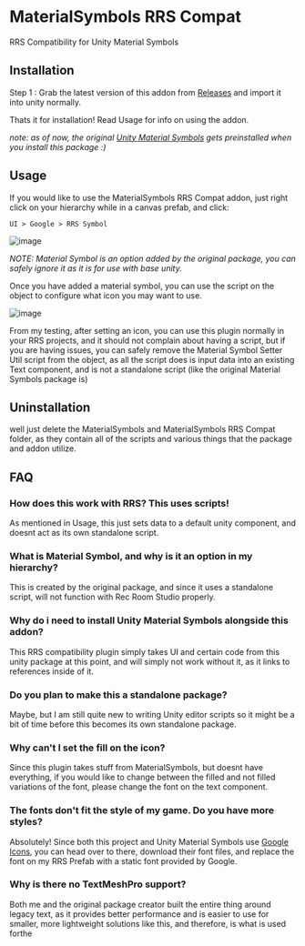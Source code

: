 # MaterialSymbols RRS Compat
RRS Compatibility for Unity Material Symbols

## Installation

Step 1 :
Grab the latest version of this addon from [Releases](https://github.com/PrimeOnVR/Unity-Material-Symbols-RRS-Compatibility/releases/) and import it into unity normally.

Thats it for installation! Read Usage for info on using the addon.

*note: as of now, the original [Unity Material Symbols](https://github.com/convalise/unity-material-symbols/releases/) gets preinstalled when you install this package :)*

## Usage

If you would like to use the MaterialSymbols RRS Compat addon, just right click on your hierarchy while in a canvas prefab, and click:

`UI > Google > RRS Symbol`

![image](https://github.com/user-attachments/assets/b36f01a7-81fa-4c6f-8bd9-2c1c7daa0d5b)

*NOTE: Material Symbol is an option added by the original package, you can safely ignore it as it is for use with base unity.*

Once you have added a material symbol, you can use the script on the object to configure what icon you may want to use.

![image](https://github.com/user-attachments/assets/6f44c2a2-a7e1-4e88-a3cb-5dd285d0327a)

From my testing, after setting an icon, you can use this plugin normally in your RRS projects, and it should not complain about having a script, but if you are having issues, you can safely remove the Material Symbol Setter Util script from the object, as all the script does is input data into an existing Text component, and is not a standalone script (like the original Material Symbols package is)

## Uninstallation

well just delete the MaterialSymbols and MaterialSymbols RRS Compat folder, as they contain all of the scripts and various things that the package and addon utilize.

## FAQ

### How does this work with RRS? This uses scripts!

As mentioned in Usage, this just sets data to a default unity component, and doesnt act as its own standalone script.

### What is Material Symbol, and why is it an option in my hierarchy?

This is created by the original package, and since it uses a standalone script, will not function with Rec Room Studio properly.

### Why do i need to install Unity Material Symbols alongside this addon?

This RRS compatibility plugin simply takes UI and certain code from this unity package at this point, and will simply not work without it, as it links to references inside of it.

### Do you plan to make this a standalone package?

Maybe, but I am still quite new to writing Unity editor scripts so it might be a bit of time before this becomes its own standalone package.

### Why can't I set the fill on the icon?

Since this plugin takes stuff from MaterialSymbols, but doesnt have everything, if you would like to change between the filled and not filled variations of the font, please change the font on the text component.

### The fonts don't fit the style of my game. Do you have more styles?

Absolutely! Since both this project and Unity Material Symbols use [Google Icons](https://fonts.google.com/icons/), you can head over to there, download their font files, and replace the font on my RRS Prefab with a static font provided by Google.

### Why is there no TextMeshPro support?

Both me and the original package creator built the entire thing around legacy text, as it provides better performance and is easier to use for smaller, more lightweight solutions like this, and therefore, is what is used forthe
